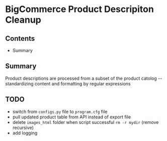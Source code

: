 # BigCommerce Product Descripiton Cleanup
## Contents

- Summary

## Summary

Product descriptions are processed from a subset of the product catolog -- standardizing content and formatting by regular expressions 

## TODO

- switch from `configs.py` file to `program.cfg` file
- pull updated product table from API instead of export file
- delete `images_html` folder when script successful `rm -r mydir` (remove recursive)
- add logging